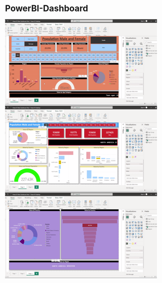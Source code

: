 # PowerBI-Dashboard
![logo](https://github.com/suyogpatil395/PowerBI-Dashboard/blob/main/Dashboard%201.png)
![logo](https://github.com/suyogpatil395/PowerBI-Dashboard/blob/main/Dashboard%202.png)
![logo](https://github.com/suyogpatil395/PowerBI-Dashboard/blob/main/Dashboard%203.png)

